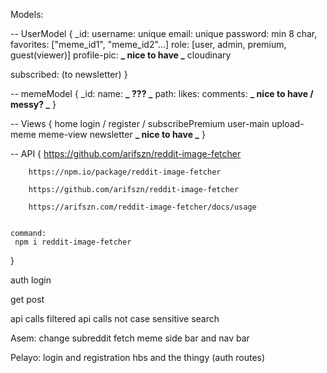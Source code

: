 Models:

-- UserModel {
\_id:
username: unique
email: unique
password: min 8 char,
favorites: ["meme_id1", "meme_id2"...]
role: [user, admin, premium, guest(viewer)]
profile-pic: **_ nice to have _** cloudinary

<!-- with defaults -->

subscribed: (to newsletter)
}

-- memeModel {
\_id:
name: **_ ??? _**
path:
likes:
comments: **_ nice to have / messy? _**
}

-- Views {
home
login / register / subscribePremium
user-main
upload-meme
meme-view
newsletter **_ nice to have _**
}

-- API {
https://github.com/arifszn/reddit-image-fetcher

        https://npm.io/package/reddit-image-fetcher

        https://github.com/arifszn/reddit-image-fetcher

        https://arifszn.com/reddit-image-fetcher/docs/usage


    command:
     npm i reddit-image-fetcher

}

auth login

get
post

api calls
filtered api calls
not case sensitive
search

Asem:
change subreddit fetch meme side bar and nav bar

Pelayo:
login and registration hbs and the thingy (auth routes)
